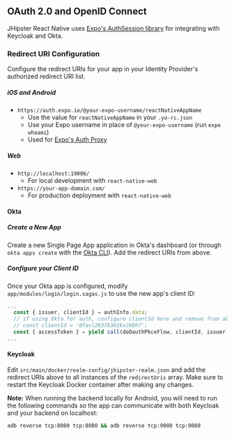 ## OAuth 2.0 and OpenID Connect

JHipster React Native uses [Expo's AuthSession library](https://docs.expo.io/versions/latest/sdk/auth-session/) for integrating with Keycloak and Okta.

### Redirect URI Configuration

Configure the redirect URIs for your app in your Identity Provider's authorized redirect URI list.

##### iOS and Android

-   `https://auth.expo.io/@your-expo-username/reactNativeAppName`
    -   Use the value for `reactNativeAppName` in your `.yo-rc.json`
    -   Use your Expo username in place of `@your-expo-username` (run `expo whoami`)
    -   Used for [Expo's Auth Proxy](https://docs.expo.io/versions/latest/sdk/auth-session/#what--authexpoio--does-for-you)

##### Web

-   `http://localhost:19006/`
    -   For local development with `react-native-web`
-   `https://your-app-domain.com/`
    -   For production deployment with `react-native-web`

#### Okta

##### Create a New App

Create a new Single Page App application in Okta's dashboard (or through `okta apps create` with the [Okta CLI](https://cli.okta.com/)). Add the redirect URIs from above.

##### Configure your Client ID

Once your Okta app is configured, modify `app/modules/login/login.sagas.js` to use the new app's client ID:

```js
...
  const { issuer, clientId } = authInfo.data;
  // if using Okta for auth, configure clientId here and remove from above
  // const clientId = '0favl263f83H1kxJk0h7';
  const { accessToken } = yield call(doOauthPkceFlow, clientId, issuer);
...
```

#### Keycloak

Edit `src/main/docker/realm-config/jhipster-realm.json` and add the redirect URIs above to all instances of the `redirectUris` array. Make sure to restart the Keycloak Docker container after making any changes.

**Note:** When running the backend locally for Android, you will need to run the following commands so the app can communicate with both Keycloak and your backend on localhost:

```bash
adb reverse tcp:8080 tcp:8080 && adb reverse tcp:9080 tcp:9080
```
